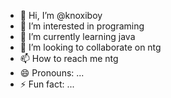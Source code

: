 - 👋 Hi, I’m @knoxiboy
- 👀 I’m interested in programing
- 🌱 I’m currently learning java
- 💞️ I’m looking to collaborate on ntg
- 📫 How to reach me ntg
- 😄 Pronouns: ...
- ⚡ Fun fact: ...

<!---
knoxiboy/knoxiboy is a ✨ special ✨ repository because its `README.md` (this file) appears on your GitHub profile.
You can click the Preview link to take a look at your changes.
--->
